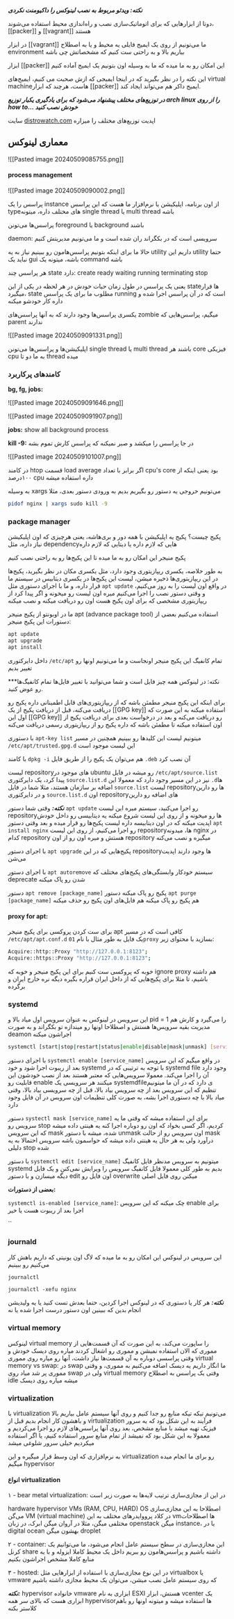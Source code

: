 ***نکته: ویدئو مربوط به نصب لینوکس را داکیومنت نکردی***

دوتا از ابزارهایی که برای اتوماتیک‌سازی نصب و راه‌اندازی محیط استفاده می‌شوند، [[packer]] و [[vagrant]] هستند

در ابزار [[vagrant]] ما می‌تونیم از روی یک ایمیج فایلی یه محیط و یا به اصطلاح environment بیاریم بالا و به راحتی ست کنیم که مشخصاتش چی باشه

ابزار [[packer]] این امکان رو به ما میده که ما به وسیله اون بتونیم یک ایمیج آماده کنیم

این نکته را در نظر بگیرید که در اینجا ایمیجی که ازش صحبت می کنیم، ایمیج‌های virtual machineهاست، هرچند که ابزار [[packer]] ایمیج داکر هم می‌تواند ایجاد کند.

***در توزیع‌های مختلف پیشنهاد می‌شود که برای یادگیری یکبار توزیع arch linux را از روی how to... خودش نصب کنید***

سایت [distrowatch.com](https://distrowatch.com) اپدیت توزیع‌های مختلف را میزاره


## معماری لینوکس
![[Pasted image 20240509085755.png]]

#### process management

![[Pasted image 20240509090002.png]]

پراسس را یک instance از اون برنامه، اپلیکیشن یا نرم‌افزار ما هست که این پراسس typeهای مختلف داره، میتونه single thread یا multi thread باشه

پراسس‌ها می‌تونن foreground یا background باشند

daemon: سرویسی است که در بکگراند ران شده است و ما می‌تونیم مدیریتش کنیم

حالا ما برای اینکه بتونیم پراسس‌هامون رو ببینیم نیاز به یه utility داریم
این utility حتما نباید یک gui باشه، میتونه یک command باشه

هر پراسس چند state دارد:
create
ready
waiting
running
terminating
stop

یعنی یک پراسس در طول زمان حیات خودش در هر لحظه در یکی از این stateها قرار میگیرد، state مطلوب ما برای یک پراسس running است که در آن پراسس اجرا شده و داره کار خودشو میکنه

یکسری پراسس‌ها وجود دارند که به آنها پراسس‌های zombie میگیم، پراسس‌هایی که parent ندارند

![[Pasted image 20240509091331.png]]


اپلیکیشن‌ها و پراسس‌ها می‌تونن single thread یا multi thread باشند
هر core فیزیکی cpu به ما دو تا thread میده


### کامندهای پرکاربرد
**bg, fg, jobs:**

![[Pasted image 20240509091646.png]]

![[Pasted image 20240509091907.png]]

**jobs:** show all background process

**kill -9:** در جا پراسس را میکشد و صبر نمیکنه که پراسس کارش تموم بشه

![[Pasted image 20240509101007.png]]


در کامند htop قسمت load average اگر برابر با تعداد cpu's core بود یعنی اینکه از ۱۰۰درصد cpu داره استفاده میشه

به وسیله xargs می‌تونیم خروجی یه دستور رو بگیریم بدیم به ورودی دستور بعدی، مثلا
```sh
pidof nginx | xargs sudo kill -9
```



### package manager

پکیج چیست؟
پکیج یه اپلیکیشن با همه دور و بری‌هاشه، یعنی هرچیزی که اون اپلیکیشن نیاز داره، مثل dependencyهایی که لازم داره یا دیتایی که لازم داره

پکیج منیجر این امکان رو به ما میده تا این پکیج‌ها رو به راحتی نصب کنیم

به طور خلاصه، یکسری ریپازیتوری وجود دارد، مثل یکسری مکان در نظر بگیرید، پکیج‌ها در این ریپازیتوری‌ها ذخیره میشن، لیست این پکیج‌ها در یکسری دیتابیس در سیستم ما قرار داره، و ما با اجرای دستوری مثل `apt update` در واقع اون لیست را به روز می‌کنیم، و وقتی دستور نصب را اجرا می‌کنیم میره اون لیست رو میخونه و اگر پیدا کرد از ریپازیتوری مشخصی که برای اون پکیج هست اون رو دریافت میکنه و نصب میکنه

ما در اوبونتو از پکیج منیجر apt (advance package tool) استفاده می‌کنیم
بعضی از دستورات این پکیج منیجر:
```sh
apt update
apt upgrade
apt install
```

داخل دایرکتوری `/etc/apt` تمام کانفیگ این پکیج منیجر اونجاست و ما می‌تونیم اونها رو تغییر بدیم

***نکته: در لینوکس همه چیز فایل است و شما می‌توانید با تغییر فایل‌ها تمام کانفیگ‌ها رو عوض کنید.

برای اینکه این پکیج منیجر مطمئن باشه که از ریپازیتوری‌های قابل اطمینانی داره پکیج رو دریافت می‌کنه، قبل از دریافت پکیج از یک [[GPG key]] استفاده میکنه به این صورت که اول این [[GPG key]] رو دریافت می‌کنه و بعد در درخواست بعدی برای دریافت پکیج از اون استفاده میکنه تا مطمئن باشه که داره پکیج رو از ریپازیتوری رسمی دریافت می‌کنه

با دستوری `apt-key list` میتونیم لیست این کلیدها رو ببینیم
همچنین در مسیر `/etc/apt/trusted.gpg.d` این لیست موجود است

با کامند `dpkg -i`  هم می‌توان یک پکیج را از طریق فایل `.deb` آن نصب کرد


لیست repositoryهای موجود در ubuntu رو میشه در فایل `/etc/apt/source.list` پیدا کرد، یک دایرکتوری `source.list.d` نیز در این مسیر وجود دارد که معمولا این `.d`ها اضافه بر سازمان هستند،‌ مثلا شما در فایل `source.list` لیست repositoryها رو دارین و در دایرکتوری `source.list.d` اون repositoryهای اضافه رو دارین

***نکته:***
وقتی شما دستور `apt update` رو اجرا می‌کنید، سیستم میره این لیست repositoryها رو میخونه و از روی این لیست شروع میکنه یه دیتابیسی رو داخل خودش اپدیت میکنه که در اون دیتابیسه داره لیست پکیج‌ها رو قرار میده
و بعد وقتی دستور `apt install nginx` رو اجرا می‌کنیم، از روی این لیست repositoryها، میدونه nginx در کدام repository هستش و میره اون رو از اون repository میگیره و نصب می‌کنه

با اجرای دستور `apt upgrade` پکیج‌هایی که در این repositoryها وجود دارند اپدیت می‌شن

با اجرای دستور `apt autoremove` سیستم خودکار وابستگی‌های پکیج‌های مختلف که deprecate شدن رو پاک میکنه

دستور `apt remove [package_name]` پکیج رو پاک میکنه
دستور `apt purge [package_name]` هم پکیج رو پاک میکنه هم فایل‌های اون پکیج رو حذف میکنه


#### proxy for apt:
برای ست کردن پروکسی برای پکیج منیجر apt کافی است که در مسیر `/etc/apt/apt.conf.d` یک فایل به طور مثال با نام `01proxy` بسازید با محتوای زیر:
```sh
Acquire::http::Proxy "http://127.0.0.1:8123";
Acquire::https::Proxy "http://127.0.0.1:8123";
```

 خوبه که پروکسی ست کنیم برای این پکیج منیجر و خوبه که ignore proxy هم داشته باشیم، تا مثلا برای پکیج‌‌هایی که از داخل ایران قراره بگیره دیگه نره خارج ایران و برگرده



### systemd

این سرویس در لینوکس به عنوان سرویس اول میاد بالا و pid = 1 را می‌گیرد و کارش هم مدیریت بقیه سرویس‌ها هستش و اصطلاحا اونها رو میندازه تو بکگراند و به صورت deamon اجراشون میکنه

```bash
systemctl [start|stop|restart|status|enable|disable|mask|unmask] [service_name]
```

با اجرای دستور `systemctl enable [service_name]` در واقع میگیم که این سرویس بعد از ریبوت اجرا شود و خود systemd با توجه به ترتیبی که در systemd file وجود دارد آن را اجرا می‌کند.
معمولا سرویس‌هایی که معتبر هستند بعد از نصب خودشون این قابلیت رو enable میکنند
هر سرویسی یک systemdfileی دارد که در آن ما میتونیم تنظیم که این سرویس بعد از چه سرویس بیاد بالا، قبل از چه سرویسی بیاد بالا، وقتی میاد بالا با چه دستوری اجرا بشه، به صورت کلی تنظیمات اون سرویس در آن فایل وجود دارد

دستور `systectl mask [service_name]` برای این استفاده میشه که وقتی ما یه سرویس رو stop کردیم، اگر کسی بخواد که اون رو دوباره اجرا کنه یه هینتی داده میشه که این سرویس mask شده، میشه با دستور unmask اون سرویس رو از حالت mask درآورد ولی به هر حال یه هینتی داده میشه که حواسمون باشه سرویس احتمالا به یه دلیلی stop شده

با دستور `systemctl edit [service_name]` میتونیم به سرویس مدنظر فایل کانفیگ systemd بدیم
به طور کلی معمولا فایل کانفیگ سرویس را ویرایش نمی‌کنن و یک فایل دیگه میسازن و با دستور edit اون فایل رو overwrite میکنن روی فایل اصلی

**بعضی از دستورات:**

`systemctl is-enabled [service_name]`: چک میکنه که این سرویس enable برای اجرا بعد از ریبوت هست یا خیر

``

### journald

این سرویس در لینوکس این امکان رو به ما میده که لاگ اون یونیتی که داریم باهش کار می‌کنیم رو ببینیم

``` bash
journalctl
```

```
journalctl -xefu nginx
```


***نکته:***
هر کار یا دستوری که در لینوکس اجرا کردین، حتما بعدش تست کنید یا یه ولیدیشن انجام بدین که ببینین اون دستور درست اجرا شده یا نه



### virtual memory
لینوکس virtual memory را ساپورت می‌کند، به این صورت که آن قسمت‌هایی از مموری که الان استفاده نمیشن و مموری رو اشغال کردند میاره روی دیسک خودش و وقتی پراسسی دوباره به آن قسمت‌ها نیاز داشت، آنها رو میاره روی مموری
virtual memory vs swap:
در swap ما انگار داریم یه دیسک اضافه می‌کنیم به مموری، و وقتی مموری پر شد میاد روی swap
ولی در virtual memory وقتی یک پراسس به اصطلاح idle میشه میاره روی دیسک


### virtualization
با virtualization می‌تونیم تیکه تیکه منابع رو جدا کنیم و روی آنها سیستم عامل بیاریم بالا و باهشون کار انجام بدیم
قبل از virtualization فرآیند به این شکل بود که یه سرور فیزیک تهیه میشد با منابع مشخص، بعد روی آنها پراسس‌های لازم رو اجرا می‌کردیم و معمولا به این شکل بود که نمیشد از تمام منابع سرور استفاده کنیم، یا اگر استفاده میکردیم خیلی سرور شلوغی میشد

به نرم‌افزاری که اون وسط قرار میگیره و این virtualization رو برای ما انجام میده میگیم hypervisor

#### انواع virtualization

 ۱ - bear metal virtualization: در این از مجازی‌سازی ترتیب لایه‌ها به صورت زیر است

hardware
hypervisor
VMs (RAM, CPU, HARD)
OS
اصطلاحا به این مجازی‌سازی می‌گن VM (virtual machine)
در کلاد پرووایدرهای مختلف به این vmها اصطلاحات مختلفی میگن، مثلا در آروان میگن ابرک، در زبان openstack میگن instance، یا در digital ocean بهشون میگن droplet

۲ - container: این مجازی‌سازی در سطح سیستم عامل انجام می‌شود، ما می‌توانیم یک کرنل share داشته باشیم و پراسس‌هامون رو ببریم داخل یک محیط کاملا ایزوله و با یه منابع کاملا مشخص اجراشون بکنیم

۳ - hosted: در این نوع مجازی‌سازی با استفاده از ابزارهایی مثل virtualbox یا vmware که روی سیستم عامل نصب میشن، می‌توان یک محیط مجازی داشته باشیم


***نکته:*** hypervisor خانواده vmware ابزاری به نام ESXI هستش، ابزار vcenter یک ابزاری هست که بالای سر همه hypervisorها استفاده میشه و میتونه اونها رو باهم کلاستر بکنه



